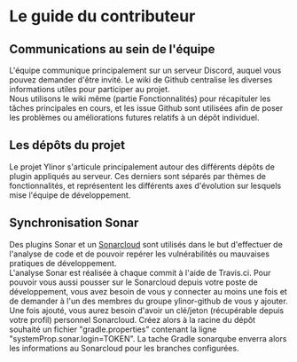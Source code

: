 # Le guide du contributeur

## Communications au sein de l'équipe
L'équipe communique principalement sur un serveur Discord, auquel vous pouvez demander d'être invité. Le wiki de Github centralise les diverses informations utiles pour participer au projet.  
Nous utilisons le wiki même (partie Fonctionnalités) pour récapituler les tâches principales en cours, et les issue Github sont utilisées afin de poser les problèmes ou améliorations futures relatifs à un dépôt individuel. 

## Les dépôts du projet
Le projet Ylinor s'articule principalement autour des différents dépôts de plugin appliqués au serveur. Ces derniers sont séparés par thèmes de fonctionnalités, et représentent les différents axes d'évolution sur lesquels mise l'équipe de développement.  

## Synchronisation Sonar
Des plugins Sonar et un [Sonarcloud](https://sonarcloud.io/organizations/ylinor-github/projects) sont utilisés dans le but d'effectuer de l'analyse de code et de pouvoir repérer les vulnérabilités ou mauvaises pratiques de développement.  
L'analyse Sonar est réalisée à chaque commit à l'aide de Travis.ci. Pour pouvoir vous aussi pousser sur le Sonarcloud depuis votre poste de développement, vous avez besoin de vous y connecter au moins une fois et de demander à l'un des membres du groupe ylinor-github de vous y ajouter.  
Une fois ajouté, vous aurez besoin d'avoir un clé/jeton (récupérable depuis votre profil) personnel Sonarcloud. Créez alors à la racine du dépôt souhaité un fichier "gradle.properties" contenant la ligne "systemProp.sonar.login=TOKEN". La tache Gradle sonarqube enverra alors les informations au Sonarcloud pour les branches configurées.
